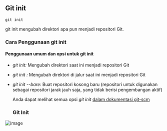 

## Git init
```
git init
```

git init mengubah direktori apa pun menjadi repositori Git.

### Cara Penggunaan git init
#### Penggunaan umum dan opsi untuk git init
- *git init:* Mengubah direktori saat ini menjadi repositori Git
- *git init <directory>:* Mengubah direktori di jalur saat ini menjadi repositori Git
- *git init --bare:* Buat repositori kosong baru (repositori untuk digunakan sebagai repositori jarak jauh saja, yang tidak berisi pengembangan aktif)

  Anda dapat melihat semua opsi *git init* [dalam dokumentasi git-scm](https://github.com/git-guides/git-init)
  
  ### Git Init
 ![image](https://user-images.githubusercontent.com/100698149/209932263-b45e0308-d5ea-44bc-bbaf-9a308122bc6b.png)

